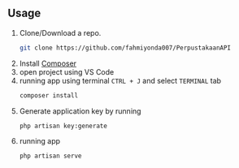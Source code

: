 ## Usage

1. Clone/Download a repo.
   ```sh
   git clone https://github.com/fahmiyonda007/PerpustakaanAPI
   ```
2. Install [Composer](https://getcomposer.org/)
3. open project using VS Code
4. running app using terminal `CTRL + J` and select `TERMINAL` tab
   ```sh
   composer install
   ```
5. Generate application key by running
   ```sh
   php artisan key:generate
   ```
6. running app 
    ```sh
    php artisan serve
    ```
